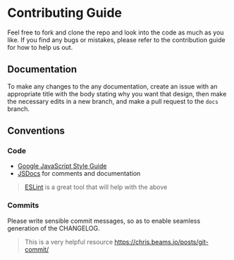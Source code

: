 # Contributing Guide

Feel free to fork and clone the repo and look into the code as much as you like.
If you find any bugs or mistakes, please refer to the contribution guide for how to
help us out.

## Documentation

To make any changes to the any documentation, create an issue with an appropriate
title with the body stating why you want that design, then make the necessary
edits in a new  branch, and make a pull request to the `docs` branch.

## Conventions

### Code

- [Google JavaScript Style Guide](https://google.github.io/styleguide/jsguide.html)
- [JSDocs](http://usejsdoc.org/) for comments and documentation

> [ESLint](https://github.com/eslint/eslint) is a great tool that will help with the above

### Commits

Please write sensible commit messages, so as to enable seamless generation of the CHANGELOG.

> This is a very helpful resource https://chris.beams.io/posts/git-commit/

